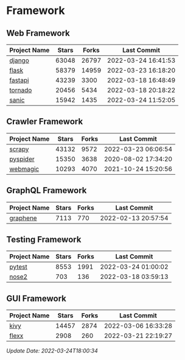 # Framework

## Web Framework
| Project Name | Stars | Forks | Last Commit |
| ------------ | ----- | ----- | ----------- |
| [django](https://github.com/django/django) | 63048 | 26797 | 2022-03-24 16:41:53 |
| [flask](https://github.com/pallets/flask) | 58379 | 14959 | 2022-03-23 16:18:20 |
| [fastapi](https://github.com/tiangolo/fastapi) | 43239 | 3300 | 2022-03-18 16:48:49 |
| [tornado](https://github.com/tornadoweb/tornado) | 20456 | 5434 | 2022-03-18 20:18:22 |
| [sanic](https://github.com/sanic-org/sanic) | 15942 | 1435 | 2022-03-24 11:52:05 |

## Crawler Framework
| Project Name | Stars | Forks | Last Commit |
| ------------ | ----- | ----- | ----------- |
| [scrapy](https://github.com/scrapy/scrapy) | 43132 | 9572 | 2022-03-23 06:06:54 |
| [pyspider](https://github.com/binux/pyspider) | 15350 | 3638 | 2020-08-02 17:34:20 |
| [webmagic](https://github.com/code4craft/webmagic) | 10293 | 4070 | 2021-10-24 15:20:56 |

## GraphQL Framework
| Project Name | Stars | Forks | Last Commit |
| ------------ | ----- | ----- | ----------- |
| [graphene](https://github.com/graphql-python/graphene) | 7113 | 770 | 2022-02-13 20:57:54 |

## Testing Framework
| Project Name | Stars | Forks | Last Commit |
| ------------ | ----- | ----- | ----------- |
| [pytest](https://github.com/pytest-dev/pytest) | 8553 | 1991 | 2022-03-24 01:00:02 |
| [nose2](https://github.com/nose-devs/nose2) | 703 | 136 | 2022-03-18 03:59:13 |

## GUI Framework
| Project Name | Stars | Forks | Last Commit |
| ------------ | ----- | ----- | ----------- |
| [kivy](https://github.com/kivy/kivy) | 14457 | 2874 | 2022-03-06 16:33:28 |
| [flexx](https://github.com/flexxui/flexx) | 2908 | 260 | 2022-03-21 22:19:27 |

*Update Date: 2022-03-24T18:00:34*